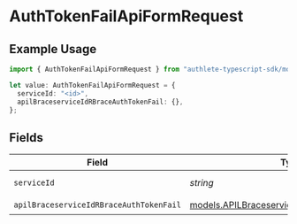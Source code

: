 # AuthTokenFailApiFormRequest

## Example Usage

```typescript
import { AuthTokenFailApiFormRequest } from "authlete-typescript-sdk/models/operations";

let value: AuthTokenFailApiFormRequest = {
  serviceId: "<id>",
  apilBraceserviceIdRBraceAuthTokenFail: {},
};
```

## Fields

| Field                                                                                                 | Type                                                                                                  | Required                                                                                              | Description                                                                                           |
| ----------------------------------------------------------------------------------------------------- | ----------------------------------------------------------------------------------------------------- | ----------------------------------------------------------------------------------------------------- | ----------------------------------------------------------------------------------------------------- |
| `serviceId`                                                                                           | *string*                                                                                              | :heavy_check_mark:                                                                                    | A service ID.                                                                                         |
| `apilBraceserviceIdRBraceAuthTokenFail`                                                               | [models.APILBraceserviceIdRBraceAuthTokenFail](../../models/apilbraceserviceidrbraceauthtokenfail.md) | :heavy_check_mark:                                                                                    | N/A                                                                                                   |